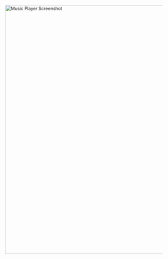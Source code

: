 <img width="793" alt="Music Player Screenshot" src="https://github.com/user-attachments/assets/f934f44b-ae25-41e7-912b-d365befc77ab">
